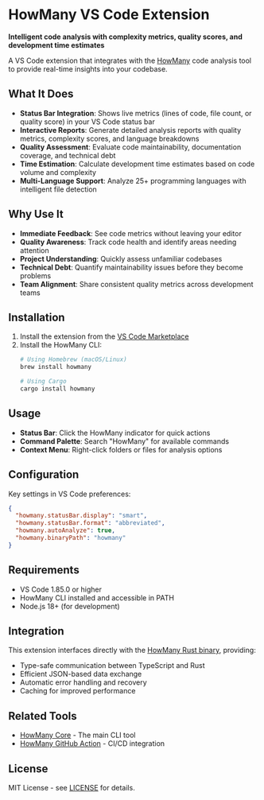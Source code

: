 # HowMany VS Code Extension

**Intelligent code analysis with complexity metrics, quality scores, and development time estimates**

A VS Code extension that integrates with the [HowMany](https://github.com/GriffinCanCode/howmany) code analysis tool to provide real-time insights into your codebase.

## What It Does

- **Status Bar Integration**: Shows live metrics (lines of code, file count, or quality score) in your VS Code status bar
- **Interactive Reports**: Generate detailed analysis reports with quality metrics, complexity scores, and language breakdowns
- **Quality Assessment**: Evaluate code maintainability, documentation coverage, and technical debt
- **Time Estimation**: Calculate development time estimates based on code volume and complexity
- **Multi-Language Support**: Analyze 25+ programming languages with intelligent file detection

## Why Use It

- **Immediate Feedback**: See code metrics without leaving your editor
- **Quality Awareness**: Track code health and identify areas needing attention  
- **Project Understanding**: Quickly assess unfamiliar codebases
- **Technical Debt**: Quantify maintainability issues before they become problems
- **Team Alignment**: Share consistent quality metrics across development teams

## Installation

1. Install the extension from the [VS Code Marketplace](https://marketplace.visualstudio.com/items?itemName=GriffinCanCode.howmany)
2. Install the HowMany CLI:
   ```bash
   # Using Homebrew (macOS/Linux)
   brew install howmany
   
   # Using Cargo
   cargo install howmany
   ```

## Usage

- **Status Bar**: Click the HowMany indicator for quick actions
- **Command Palette**: Search "HowMany" for available commands
- **Context Menu**: Right-click folders or files for analysis options

## Configuration

Key settings in VS Code preferences:

```json
{
  "howmany.statusBar.display": "smart",
  "howmany.statusBar.format": "abbreviated",
  "howmany.autoAnalyze": true,
  "howmany.binaryPath": "howmany"
}
```

## Requirements

- VS Code 1.85.0 or higher
- HowMany CLI installed and accessible in PATH
- Node.js 18+ (for development)

## Integration

This extension interfaces directly with the [HowMany Rust binary](https://github.com/GriffinCanCode/howmany), providing:

- Type-safe communication between TypeScript and Rust
- Efficient JSON-based data exchange
- Automatic error handling and recovery
- Caching for improved performance

## Related Tools

- [HowMany Core](https://github.com/GriffinCanCode/howmany) - The main CLI tool
- [HowMany GitHub Action](https://github.com/GriffinCanCode/howmany-actions) - CI/CD integration

## License

MIT License - see [LICENSE](LICENSE) for details. 